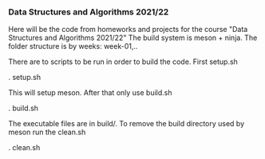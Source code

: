 ### Data Structures and Algorithms 2021/22

 Here will be the code from homeworks and projects for
 the course "Data Structures and Algorithms 2021/22"
 The build system is meson + ninja. The folder structure is by weeks: week-01,..

 There are to scripts to be run in order to build the code.
 First setup.sh

. setup.sh

 This will setup meson.
 After that only use build.sh

. build.sh

 The executable files are in build/<coresponding-name-of-week-problem>.
 To remove the build directory used by meson run the clean.sh

. clean.sh
